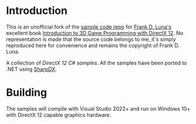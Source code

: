 # Introduction

This is an unofficial fork of the [sample code repo]((https://github.com/d3dcoder/d3d12book)) for [Frank D. Luna's](http://www.d3dcoder.net/default.htm) excellent book [Introduction to 3D Game Programming with DirectX 12](http://www.d3dcoder.net/d3d12.htm). No representation is made that the source code belongs to me, it's simply reproduced here for convenience and remains the copyright of Frank D. Luna.

A collection of *DirectX 12 C# samples*. All the samples have been ported to .NET using [SharpDX](http://sharpdx.org/).

# Building

The samples will compile with Visual Studio 2022+ and run on Windows 10+ with DirectX 12 capable graphics hardware.
